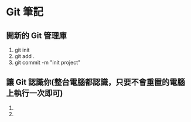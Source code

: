 # Git 筆記

## 開新的 Git 管理庫

1. git init
2. git add .
3. git commit -m "init project"


## 讓 Git 認識你(整台電腦都認識，只要不會重置的電腦上執行一次即可)

1.
2.

